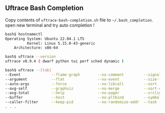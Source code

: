 ## Uftrace Bash Completion

Copy contents of `uftrace-bash-completion.sh` file to `~/.bash_completion`.  
open new terminal and try auto completion !


```sh
bash$ hostnamectl
Operating System: Ubuntu 22.04.1 LTS
          Kernel: Linux 5.15.0-43-generic
    Architecture: x86-64

bash$ uftrace --version
uftrace v0.9.4 ( dwarf python tui perf sched dynamic )

bash$ uftrace --[tab]
--Event              --flame-graph        --no-comment         --signal
--argument           --flat               --no-event           --size-filter
--auto-args          --force              --no-libcall         --sort
--avg-self           --graphviz           --no-merge           --sort-column
--avg-total          --help               --no-pager           --srcline
--buffer             --host               --no-pltbind         --symbols
--caller-filter      --keep-pid           --no-randomize-addr  --task
. . .
```

